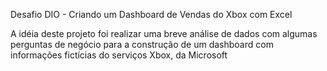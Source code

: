 Desafio DIO - Criando um Dashboard de Vendas do Xbox com Excel

A idéia deste projeto foi realizar uma breve análise de dados com algumas perguntas de negócio para a construção de um dashboard com informações fictícias do serviços Xbox, da Microsoft
